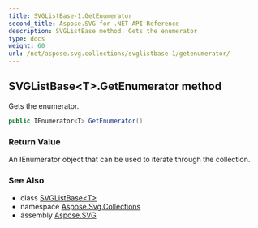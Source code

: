 ```yaml
---
title: SVGListBase-1.GetEnumerator
second_title: Aspose.SVG for .NET API Reference
description: SVGListBase method. Gets the enumerator
type: docs
weight: 60
url: /net/aspose.svg.collections/svglistbase-1/getenumerator/
---
```

## SVGListBase&lt;T&gt;.GetEnumerator method

Gets the enumerator.

```csharp
public IEnumerator<T> GetEnumerator()
```

### Return Value

An IEnumerator object that can be used to iterate through the collection.

### See Also

* class [SVGListBase&lt;T&gt;](../)
* namespace [Aspose.Svg.Collections](../../svglistbase-1/)
* assembly [Aspose.SVG](../../../)
